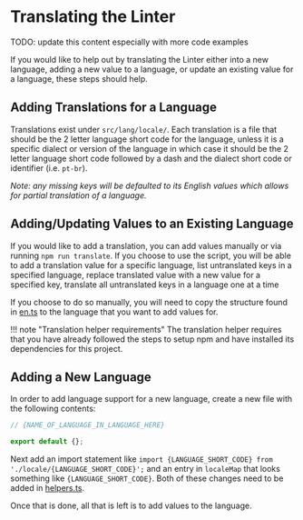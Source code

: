 # Translating the Linter

TODO: update this content especially with more code examples

If you would like to help out by translating the Linter either into a new language, adding a new value to a language,
or update an existing value for a language, these steps should help.

## Adding Translations for a Language

Translations exist under `src/lang/locale/`. Each translation is a file that should be the 2 letter language short code for the language,
unless it is a specific dialect or version of the language in which case it should be the 2 letter language short code followed by a dash and the dialect short code or identifier (i.e. `pt-br`).

_Note: any missing keys will be defaulted to its English values which allows for partial translation of a language._

## Adding/Updating Values to an Existing Language

If you would like to add a translation, you can add values manually or via running `npm run translate`. If you choose to use the script,
you will be able to add a translation value for a specific language, list untranslated keys in a specified language,
replace translated value with a new value for a specified key, translate all untranslated keys in a language one at a time

If you choose to do so manually, you will need to copy the structure found in [en.ts](src/lang/locale/en.ts) to the language that you want to add values for.

!!! note "Translation helper requirements"
    The translation helper requires that you have already followed the steps to setup npm and have installed its dependencies for this project.

## Adding a New Language

In order to add language support for a new language, create a new file with the following contents:
``` js
// {NAME_OF_LANGUAGE_IN_LANGUAGE_HERE}

export default {};
```

Next add an import statement like `import {LANGUAGE_SHORT_CODE} from './locale/{LANGUAGE_SHORT_CODE}';`
and an entry in `localeMap` that looks something like `{LANGUAGE_SHORT_CODE}`.
Both of these changes need to be added in [helpers.ts](src/lang/helpers.ts).

Once that is done, all that is left is to add values to the language.
